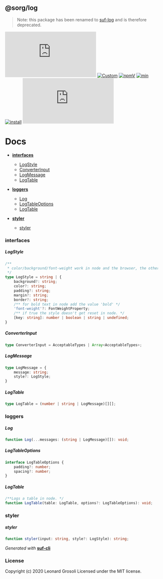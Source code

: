 ## @sorg/log

> Note: this package has been renamed to [suf-log](https://www.npmjs.com/package/suf-log) and is therefore deprecated.

<span id="BADGE_GENERATION_MARKER_0"></span>
[![circleci](https://img.shields.io/circleci/build/github/TheRealSyler/s.log)](https://app.circleci.com/github/TheRealSyler/s.log/pipelines) [![Custom](https://codecov.io/gh/TheRealSyler/s.log/branch/master/graph/badge.svg)](https://codecov.io/gh/TheRealSyler/s.log) [![npmV](https://img.shields.io/npm/v/@sorg/log?color=green)](https://www.npmjs.com/package/@sorg/log) [![min](https://img.shields.io/bundlephobia/min/@sorg/log)](https://bundlephobia.com/result?p=@sorg/log) [![install](https://badgen.net/packagephobia/install/@sorg/log)](https://packagephobia.now.sh/result?p=@sorg/log) [![githubLastCommit](https://img.shields.io/github/last-commit/TheRealSyler/s.log)](https://github.com/TheRealSyler/s.log)
<span id="BADGE_GENERATION_MARKER_1"></span>

<span id="DOC_GENERATION_MARKER_0"></span>

# Docs

- **[interfaces](#interfaces)**

  - [LogStyle](#logstyle)
  - [ConverterInput](#converterinput)
  - [LogMessage](#logmessage)
  - [LogTable](#logtable)

- **[loggers](#loggers)**

  - [Log](#log)
  - [LogTableOptions](#logtableoptions)
  - [LogTable](#logtable)

- **[styler](#styler)**

  - [styler](#styler)

### interfaces

##### LogStyle

```typescript
/**
 * color/background/font-weight work in node and the browser, the other properties only work in the browser.
 */
type LogStyle = string | {
    background?: string;
    color?: string;
    padding?: string;
    margin?: string;
    border?: string;
    /** for bold text in node add the value 'bold' */
    'font-weight'?: FontWeightProperty;
    /** if true the style doesn't get reset in node. */
    [key: string]: number | boolean | string | undefined;
}
```

##### ConverterInput

```typescript
type ConverterInput = AcceptableTypes | Array<AcceptableTypes>;
```

##### LogMessage

```typescript
type LogMessage = {
    message: string;
    style?: LogStyle;
}
```

##### LogTable

```typescript
type LogTable = (number | string | LogMessage)[][];
```

### loggers

##### Log

```typescript
function Log(...messages: (string | LogMessage)[]): void;
```

##### LogTableOptions

```typescript
interface LogTableOptions {
    padding?: number;
    spacing?: number;
}
```

##### LogTable

```typescript
/**Logs a table in node. */
function LogTable(table: LogTable, options?: LogTableOptions): void;
```

### styler

##### styler

```typescript
function styler(input: string, style?: LogStyle): string;
```

_Generated with_ **[suf-cli](https://www.npmjs.com/package/suf-cli)**
<span id="DOC_GENERATION_MARKER_1"></span>

### License

<span id="LICENSE_GENERATION_MARKER_0"></span>
Copyright (c) 2020 Leonard Grosoli Licensed under the MIT license.
<span id="LICENSE_GENERATION_MARKER_1"></span>
